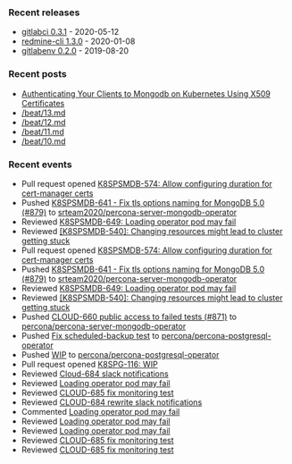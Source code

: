 ### Recent releases

* [gitlabci 0.3.1](https://github.com/egegunes/gitlabci/releases/tag/0.3.1) - 2020-05-12
* [redmine-cli 1.3.0](https://github.com/egegunes/redmine-cli/releases/tag/1.3.0) - 2020-01-08
* [gitlabenv 0.2.0](https://github.com/egegunes/gitlabenv/releases/tag/0.2.0) - 2019-08-20

### Recent posts

* [Authenticating Your Clients to Mongodb on Kubernetes Using X509 Certificates](https://ege.dev/posts/authenticating-your-clients-to-mongodb-on-kubernetes-using-x509-certificates/)
* [/beat/13.md](https://ege.dev/beat/13/)
* [/beat/12.md](https://ege.dev/beat/12/)
* [/beat/11.md](https://ege.dev/beat/11/)
* [/beat/10.md](https://ege.dev/beat/10/)

### Recent events

* Pull request opened [K8SPSMDB-574: Allow configuring duration for cert-manager certs](https://github.com/percona/percona-server-mongodb-operator/pull/900)
* Pushed [K8SPSMDB-641 - Fix tls options naming for MongoDB 5.0 (#879)](https://github.com/srteam2020/percona-server-mongodb-operator/commit/b546bdb792cb9f916293c1ba0942073ae8883df3) to [srteam2020/percona-server-mongodb-operator](https://github.com/srteam2020/percona-server-mongodb-operator)
* Reviewed [K8SPSMDB-649: Loading operator pod may fail](https://github.com/percona/percona-server-mongodb-operator/pull/889)
* Reviewed [[K8SPSMDB-540]: Changing resources might lead to cluster getting stuck](https://github.com/percona/percona-server-mongodb-operator/pull/829)
* Pull request opened [K8SPSMDB-574: Allow configuring duration for cert-manager certs](https://github.com/percona/percona-server-mongodb-operator/pull/900)
* Pushed [K8SPSMDB-641 - Fix tls options naming for MongoDB 5.0 (#879)](https://github.com/srteam2020/percona-server-mongodb-operator/commit/b546bdb792cb9f916293c1ba0942073ae8883df3) to [srteam2020/percona-server-mongodb-operator](https://github.com/srteam2020/percona-server-mongodb-operator)
* Reviewed [K8SPSMDB-649: Loading operator pod may fail](https://github.com/percona/percona-server-mongodb-operator/pull/889)
* Reviewed [[K8SPSMDB-540]: Changing resources might lead to cluster getting stuck](https://github.com/percona/percona-server-mongodb-operator/pull/829)
* Pushed [CLOUD-660 public access to failed tests (#871)](https://github.com/percona/percona-server-mongodb-operator/commit/1d3554b2519c78ed6198fcdc869eec593bb9324c) to [percona/percona-server-mongodb-operator](https://github.com/percona/percona-server-mongodb-operator)
* Pushed [Fix scheduled-backup test](https://github.com/percona/percona-postgresql-operator/commit/3bf1fdcb3523c80046cc6244ef1655089afde225) to [percona/percona-postgresql-operator](https://github.com/percona/percona-postgresql-operator)
* Pushed [WIP](https://github.com/percona/percona-postgresql-operator/commit/43c859e3602aa1b308f0e2ea9b446ea6357900f7) to [percona/percona-postgresql-operator](https://github.com/percona/percona-postgresql-operator)
* Pull request opened [K8SPG-116: WIP](https://github.com/percona/percona-postgresql-operator/pull/214)
* Reviewed [Cloud-684 slack notifications](https://github.com/percona/percona-xtradb-cluster-operator/pull/1109)
* Reviewed [Loading operator pod may fail](https://github.com/percona/percona-server-mongodb-operator/pull/889)
* Reviewed [CLOUD-685 fix monitoring test](https://github.com/percona/percona-server-mongodb-operator/pull/897)
* Reviewed [CLOUD-684 rewrite slack  notifications](https://github.com/percona/percona-server-mysql-operator/pull/65)
* Commented [Loading operator pod may fail](https://github.com/percona/percona-server-mongodb-operator/pull/889)
* Reviewed [Loading operator pod may fail](https://github.com/percona/percona-server-mongodb-operator/pull/889)
* Reviewed [Loading operator pod may fail](https://github.com/percona/percona-server-mongodb-operator/pull/889)
* Reviewed [CLOUD-685 fix monitoring test](https://github.com/percona/percona-server-mysql-operator/pull/66)
* Reviewed [CLOUD-685 fix monitoring test](https://github.com/percona/percona-xtradb-cluster-operator/pull/1110)
